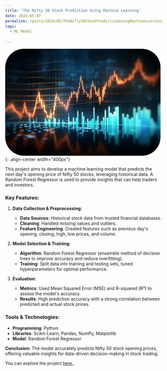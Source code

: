 ```yaml
---
title: 'The Nifty 50 Stock Prediction Using Machine Learning'
date: 2024-05-07
permalink: /posts/2024/05/TheNifty50StockPredictionUsingMachineLearning/
tags:
  - ML Model

---
```


![Nifty-50](/images/nifty50.png){: .align-center width="400px"}

This project aims to develop a machine learning model that predicts the next day's opening price of Nifty 50 stocks, leveraging historical data. A Random Forest Regressor is used to provide insights that can help traders and investors.

### Key Features:

1. **Data Collection & Preprocessing**:
   - **Data Sources**: Historical stock data from trusted financial databases.
   - **Cleaning**: Handled missing values and outliers.
   - **Feature Engineering**: Created features such as previous day's opening, closing, high, low prices, and volume.

2. **Model Selection & Training**:
   - **Algorithm**: Random Forest Regressor (ensemble method of decision trees to improve accuracy and reduce overfitting).
   - **Training**: Split data into training and testing sets, tuned hyperparameters for optimal performance.

3. **Evaluation**:
   - **Metrics**: Used Mean Squared Error (MSE) and R-squared (R²) to assess the model's accuracy.
   - **Results**: High prediction accuracy with a strong correlation between predicted and actual stock prices.

### Tools & Technologies:
- **Programming**: Python
- **Libraries**: Scikit-Learn, Pandas, NumPy, Matplotlib
- **Model**: Random Forest Regressor

**Conclusion**: The model accurately predicts Nifty 50 stock opening prices, offering valuable insights for data-driven decision-making in stock trading. 

You can explore the project [here.](https://github.com/sourish-ml/The-Nifty-50-Stock-Prediction-using-Machine-Learning).
